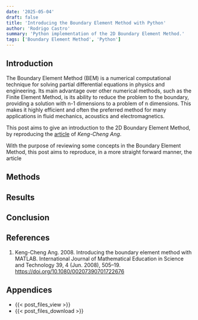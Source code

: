 ```yaml
---
date: '2025-05-04'
draft: false
title: 'Introducing the Boundary Element Method with Python'
author: 'Rodrigo Castro'
summary: 'Python implementation of the 2D Boundary Element Method.'
tags: ['Boundary Element Method', 'Python']
---
```


## Introduction
The Boundary Element Method (BEM) is a numerical computational technique for solving partial differential equations in physics and engineering. Its main advantage over other numerical methods, such as the Finite Element Method, is its ability to reduce the problem to the boundary, providing a solution with n-1 dimensions to a problem of n dimensions. This makes it highly efficient and often the preferred method for many applications in fluid mechanics, acoustics and electromagnetics.

This post aims to give an introduction to the 2D Boundary Element Method, by reproducing the [article] of *Keng-Cheng Ang*.

With the purpose of reviewing some concepts in the Boundary Element Method, this post aims to reproduce, in a more straight forward manner, the article 

## Methods


## Results


## Conclusion


## References
1. Keng-Cheng Ang. 2008. Introducing the boundary element method with MATLAB. International Journal of Mathematical Education in Science and Technology 39, 4 (Jun. 2008), 505–19. https://doi.org/10.1080/00207390701722676

## Appendices
* {{< post_files_view >}}
* {{< post_files_download >}}

<!--Links-->
[article]: https://doi.org/10.1080/00207390701722676
